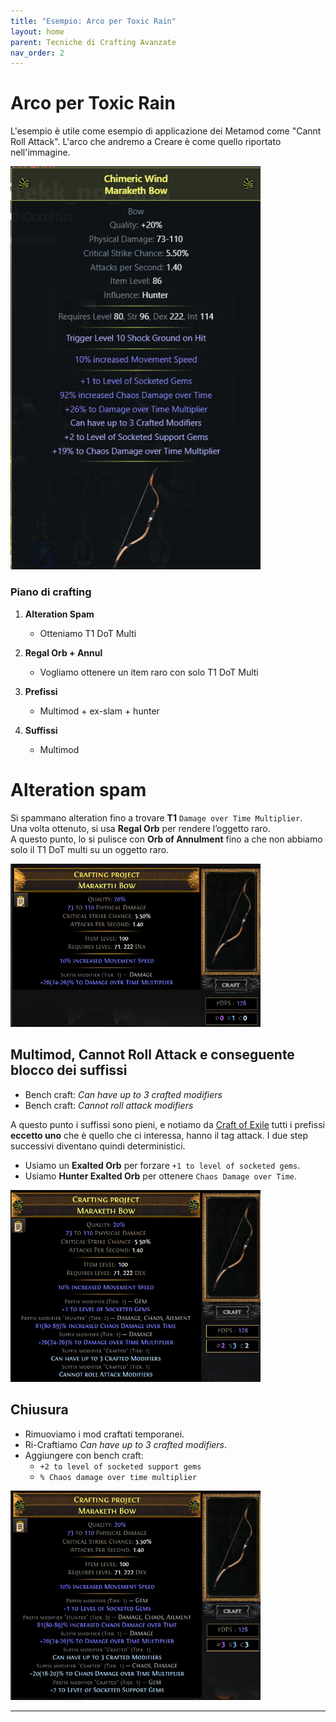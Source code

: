 ```yaml
---
title: "Esempio: Arco per Toxic Rain"
layout: home
parent: Tecniche di Crafting Avanzate
nav_order: 2
---
```


# Arco per Toxic Rain 
L'esempio è utile come esempio di applicazione dei Metamod come "Cannt Roll Attack". 
L'arco che andremo a Creare è come quello riportato nell'immagine. 

<img src="./img/Arco_TR/arco_tr_58.png" width=400>

 
### Piano di crafting

1. **Alteration Spam**

   - Otteniamo T1 DoT Multi

2. **Regal Orb + Annul**

   - Vogliamo ottenere un item raro con solo T1 DoT Multi

3. **Prefissi**

    - Multimod + ex-slam + hunter

4. **Suffissi**
    - Multimod


# **Alteration spam**  
   Si spammano alteration fino a trovare **T1** `Damage over Time Multiplier`.  
   Una volta ottenuto, si usa **Regal Orb** per rendere l’oggetto raro.  
   A questo punto, lo si pulisce con **Orb of Annulment** fino a che non abbiamo solo il T1 DoT multi su un oggetto raro.

<img src="./img/Arco_TR/arco_tr_59.png" width=400>

## **Multimod, Cannot Roll Attack e conseguente blocco dei suffissi**  
   - Bench craft: *Can have up to 3 crafted modifiers*  
   - Bench craft: *Cannot roll attack modifiers*
   
   A questo punto i suffissi sono pieni, e notiamo da [Craft of Exile](https://www.craftofexile.com) tutti i prefissi **eccetto uno** che è quello che ci interessa, hanno il tag attack. I due step successivi diventano quindi deterministici.    

   - Usiamo un **Exalted Orb** per forzare `+1 to level of socketed gems`.  
   - Usiamo **Hunter Exalted Orb** per ottenere `Chaos Damage over Time`.

<img src="./img/Arco_TR/arco_tr_60.png" width=400>

## **Chiusura**  
   - Rimuoviamo i mod craftati temporanei.  
   - Ri-Craftiamo *Can have up to 3 crafted modifiers*.  
   - Aggiungere con bench craft:  
     - `+2 to level of socketed support gems`  
     - `% Chaos damage over time multiplier`  

<img src="./img/Arco_TR/arco_tr_61.png" width=400>



---
